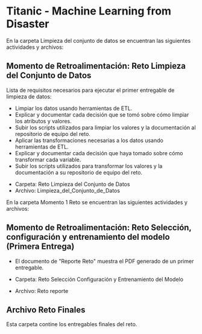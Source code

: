# Titanic - Machine Learning from Disaster


En la carpeta Limpieza del conjunto de datos se encuentran las siguientes actividades y archivos:
## Momento de Retroalimentación: Reto Limpieza del Conjunto de Datos

Lista de requisitos necesarios para ejecutar el primer entregable de limpieza de datos:

- Limpiar los datos usando herramientas de ETL.
- Explicar y documentar cada decisión que se tomó sobre cómo limpiar los atributos y valores. 
- Subir los scripts utilizados para limpiar los valores y la documentación al repositorio de equipo del reto. 
- Aplicar las transformaciones necesarias a los datos usando herramientas de ETL.
- Explicar y documentar cada decisión que haya tomado sobre cómo transformar cada variable. 
- Subir los scripts utilizados para transformar  los valores y la documentación a su repositorio de equipo del reto. 

* Carpeta: Reto Limpieza del Conjunto de Datos
* Archivo: Limpieza_del_Conjunto_de_Datos


En la carpeta Momento 1 Reto se encuentran las siguientes actividades y archivos:

## Momento de Retroalimentación: Reto Selección, configuración y entrenamiento del modelo (Primera Entrega)

 * El documento de "Reporte Reto" muestra el PDF generado de un primer entregable. 

* Carpeta: Reto Selección Configuración y Entrenamiento del Modelo
* Archivo: Reto reporte 


## Archivo Reto Finales 

Esta carpeta contine los entregables finales del reto. 






